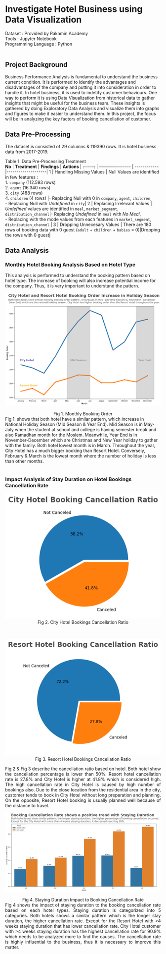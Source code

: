 # Investigate Hotel Business using Data Visualization

Dataset : Provided by Rakamin Academy 
<br>
Tools : Jupyter Notebook 
<br>
Programming Language : Python
<br>
<br>

## Project Background
Business Performance Analysis is fundamental to understand the business current condition. It is performed to identify the advantages and disadvantages of the company and putting it into consideration in order to handle it. In hotel business, it is used to indetify customer behaviours. One way to perform it is using Data Visualization from historical data to gather insights that might be useful for the business team. These insights is gathered by doing Exploratory Data Analysis and visualize them into graphs and figures to make it easier to understand them. In this project, the focus will be in analyzing the key factors of booking cancellation of customer.   

## Data Pre-Processing
The dataset is consisted of 29 columns & 119390 rows. It is hotel business data from 2017-2019.

Table 1. Data Pre-Processing Treatment <br>
**No**  |     **Treatment**      |    **Findings**     |    **Actions**     |
:-----: |    ----------------    |    ------------     |--------------------|
1 |   Handling Missing Values    |    Null Values are identified in few features : <br> 1. `company` (112.593 rows) <br> 2. `agent` (16.340 rows) <br> 3. `city` (488 rows) <br> 4. `children` (4 rows)    |- Replacing Null with 0 in `company`, `agent`,  `children`, <br> - Replacing Null with _Undefined_ in `city`|
2 |   Replacing Irrelevant Values     |    _Undefined_ values are identified in `meal`, `market_segment`, `distribution_channel`|- Replacing _Undefined_ in `meal` with _No Meal_, <br> - Replacing with the mode values from each features in `market_segment`, `distribution_channel` |
3 |    Dropping Unnecesary Values    |    There are 180 rows of booking data with 0 guest (`adult` + `children` + `babies` = 0)|Dropping the rows with 0 guest|

## Data Analysis
### Monthly Hotel Booking Analysis Based on Hotel Type
This analysis is performed to understand the booking pattern based on hotel type. The increase of booking will also increase potential income for the company. Thus, it is very important to understand the pattern.

![booking](assets/booking_order.png)
<div align="center"> Fig 1. Monthly Booking Order </div>
Fig 1. shows that both hotel have a similar pattern, which increase in National Holiday Season (Mid Season & Year End). Mid Season is in May-July when the student at school and college is having semester break and also Ramadhan month for the Moslem. Meanwhile, Year End is in November-December which are Christmas and New Year holiday to gather with the family. Both hotel lowest month is in March. Throughout the year, City Hotel has a much bigger booking than Resort Hotel. Conversely, February & March is the lowest month where the number of holiday is less than other months.
<br>
<br>

### Impact Analysis of Stay Duration on Hotel Bookings Cancellation Rate

<p align="center">
  <img src= "https://github.com/jedijm/Investigate-Hotel-Business-using-Data-Visualization/blob/main/assets/city_ratio.png"> <br>
Fig 2. City Hotel Bookings Cancellation Ratio
</p>
<br>
<p align="center">
  <img src= "https://github.com/jedijm/Investigate-Hotel-Business-using-Data-Visualization/blob/main/assets/resort_ratio.png"> <br>
Fig 3. Resort Hotel Bookings Cancellation Ratio 
</p>

<div align="justify"> Fig 2 & Fig 3 describe the cancellation ratio based on hotel. Both hotel show the cancellation percentage is lower than 50%. Resort hotel cancellation rate is 27.8% and City Hotel is higher at 41.8% which is considered high. The high cancellation rate in City Hotel is caused by high number of bookings also. Due to the close location from the residential area in the city, customer tends to book in City Hotel without long preparation and planning. On the opposite, Resort Hotel booking is usually planned well because of the distance to travel. </div>

![staying](assets/staying_duration.png)
<div align="center"> Fig 4. Staying Duration Impact to Booking Cancellation Rate </div>

<div align="justify"> Fig 4 shows the impact of staying duration to the booking cancellation rate based on each hotel types. Staying duration is categorized into 5 categories. Both hotels shows a similar pattern which is the longer stay duration, the higher cancellation rate. Except for the Resort Hotel with >4 weeks staying duration that has lower cancellation rate. City Hotel customer with >4 weeks staying duration has the highest cancellation rate for 90.9% which needs to be analyzed more to find the causes. The cancellation rate is highly influential to the business, thus it is necessary to improve this matter. </div>
